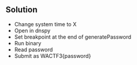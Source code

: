 ## Solution
* Change system time to X
* Open in dnspy
* Set breakpoint at the end of generatePassword
* Run binary
* Read password
* Submit as WACTF3{password}

